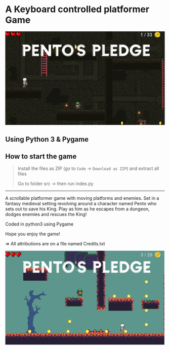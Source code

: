 # A Keyboard controlled platformer Game
![](images/PentoTitle1.jpg)

## Using Python 3 & Pygame
## How to start the game
> Install the files as ZIP (go to `Code` -> `Download as ZIP`) and extract all files
> 
> Go to folder src -> then run index.py


-------------

A scrollable platformer game with moving platforms and enemies.
Set in a fantasy medieval setting revolving around a character named 
Pento who sets out to save his King. Play as him as he escapes from 
a dungeon, dodges enemies and rescues the King!

Coded in python3 using Pygame

Hope you enjoy the game!

=> All attributions are on a file named Credits.txt

![](images/PentoTitle2.jpg)
